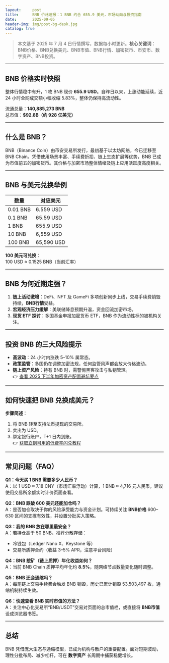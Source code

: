 ```yaml
---
layout:     post
title:      BNB 价格速报：1 BNB 约合 655.9 美元，市场动向与投资指南
date:       2025-09-05
header-img: img/post-bg-desk.jpg
catalog: true
---
```


> 本文基于 2025 年 7 月 4 日行情撰写，数据每小时更新。**核心关键词**：BNB价格、BNB兑换美元、BNB市值、BNB行情、加密货币、币安币、数字资产、BNB投资。

---

## BNB 价格实时快照
整体行情稳中有升，1 枚 BNB 现价 **655.9 USD**。自昨日以来，上涨动能延续，近 24 小时全网成交额小幅收缩 5.83%，整体仍保持高流动性。

流通总量：**140,885,273 BNB**  
总市值：**$92.8B（约 928 亿美元）**  

---

## 什么是 BNB？
BNB（Binance Coin）由币安交易所发行，最初基于以太坊网络，今已迁移至 BNB Chain。凭借使用场景丰富、手续费折扣、链上生态扩展等优势，BNB 已成为市值前五的加密货币。其价格与加密市场整体情绪及链上应用活跃度高度相关。

---

## BNB 与美元兑换举例
| 数量 | 对应美元 |
|-------|-----------|
| 0.01 BNB | 6.559 USD |
| 0.1 BNB | 65.59 USD |
| 1 BNB | 655.9 USD |
| 10 BNB | 6,559 USD |
| 100 BNB | 65,590 USD |

**100 美元可兑换**：  
100 USD ≈ 0.1525 BNB（当前汇率）

---

## BNB 为何近期走强？
1. **链上活动激增**：DeFi、NFT 及 GameFi 多项创新同步上线，交易手续费销毁持续，**BNB行情**受益。
2. **宏观经济压力缓解**：美联储降息预期升温，资金回流加密市场。
3. **现货 ETF 探讨**：多国基金申报加密货币 ETF，BNB 作为流动性标的被机构关注。

---

## 投资 BNB 的三大风险提示
- **高波动**：24 小时内涨跌 5–10% 属常态。  
- **政策监管**：多国仍在调整加密法规，任何监管风声都会放大价格波动。  
- **链上资产风险**：持有 BNB 时，需警惕黑客攻击与私钥管理。  
👉 [查看 2025 下半年加密资产配置避坑要点](https://okxdog.com/)

---

## 如何快速把 BNB 兑换成美元？
**步骤简述**：
1. 将 BNB 转至支持法币提现的交易所。  
2. 卖出为 USD。  
3. 绑定银行账户，T+1 日内到账。  
👉 [获取立刻可用的低费率闪兑教程](https://okxdog.com/)

---

## 常见问题（FAQ）

**Q1：今天买 1 BNB 需要多少人民币？**  
A：以 1 USD ≈ 7.18 CNY（市场汇率浮动）计算，1 BNB ≈ 4,716 元人民币，建议使用交易所余额实时计价页面查看。

**Q2：BNB 跌破 600 美元还能加仓吗？**  
A：是否加仓取决于你的风险承受能力与资金计划。可持续关注 **BNB价格** 600–630 区间的支撑有效性，并设置分批买入策略。

**Q3：我的 BNB 放在哪里最安全？**  
A：若持仓高于 50 BNB，推荐分散存储：  
- 冷钱包（Ledger Nano X、Keystone 等）  
- 交易所质押合约（收益 3–5% APR，注意平台风险）  

**Q4：BNB 挖矿（链上质押）年化收益如何？**  
A：当前 BNB Chain 质押平均年化约 **8.5%**，随网络节点数量变化随时调整。

**Q5：BNB 还会通缩吗？**  
A：每笔链上交易手续费会触发 BNB 销毁，历史已累计销毁 53,503,497 枚，通缩机制持续生效。

**Q6：快速查看 BNB 实时市值的方法？**  
A：关注中心化交易所“BNB/USDT”交易对页面的总市值栏，或直接将 **BNB市值** 设成浏览器书签。

---

## 总结
BNB 凭借庞大生态与通缩模型，已成为机构与散户的重要配置。面对短期波动，理性分批布局、减少杠杆，可在 **数字资产** 长周期中捕获稳健增长。